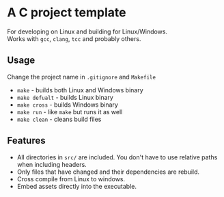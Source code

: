# A C project template
For developing on Linux and building for Linux/Windows.  
Works with `gcc`, `clang`, `tcc` and probably others.

## Usage
Change the project name in `.gitignore` and `Makefile`

- `make` - builds both Linux and Windows binary
- `make defualt` - builds Linux binary
- `make cross` - builds Windows binary
- `make run` - like `make` but runs it as well
- `make clean` - cleans build files

## Features

- All directories in `src/` are included. You don't have to use relative paths when including headers.
- Only files that have changed and their dependencies are rebuild.
- Cross compile from Linux to windows.
- Embed assets directly into the executable.

